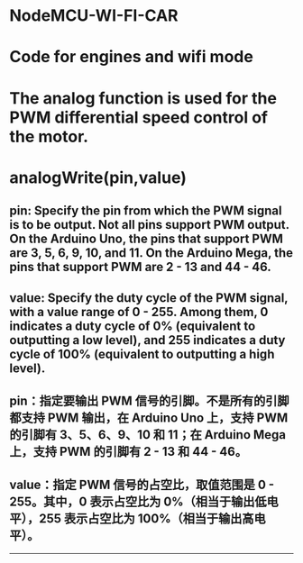 # NodeMCU-WI-FI-CAR
# Code for engines and wifi mode

# The analog function is used for the PWM differential speed control of the motor. 
# analogWrite(pin,value)
## pin: Specify the pin from which the PWM signal is to be output. Not all pins support PWM output. On the Arduino Uno, the pins that support PWM are 3, 5, 6, 9, 10, and 11. On the Arduino Mega, the pins that support PWM are 2 - 13 and 44 - 46.

## value: Specify the duty cycle of the PWM signal, with a value range of 0 - 255. Among them, 0 indicates a duty cycle of 0% (equivalent to outputting a low level), and 255 indicates a duty cycle of 100% (equivalent to outputting a high level). 

## pin：指定要输出 PWM 信号的引脚。不是所有的引脚都支持 PWM 输出，在 Arduino Uno 上，支持 PWM 的引脚有 3、5、6、9、10 和 11；在 Arduino Mega 上，支持 PWM 的引脚有 2 - 13 和 44 - 46。
## value：指定 PWM 信号的占空比，取值范围是 0 - 255。其中，0 表示占空比为 0%（相当于输出低电平），255 表示占空比为 100%（相当于输出高电平）。
---

